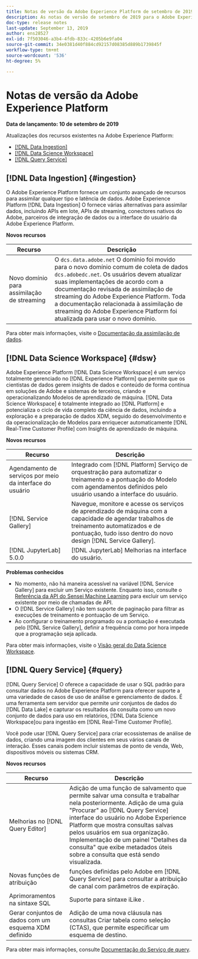 ```yaml
---
title: Notas de versão da Adobe Experience Platform de setembro de 2019
description: As notas de versão de setembro de 2019 para o Adobe Experience Platform.
doc-type: release notes
last-update: September 13, 2019
author: ens28527
exl-id: 7f503046-a3b4-4fdb-833c-4205b6e9fa04
source-git-commit: 34e0381d40f884cd92157d08385d889b1739845f
workflow-type: tm+mt
source-wordcount: '536'
ht-degree: 5%

---
```


# Notas de versão da Adobe Experience Platform

**Data de lançamento: 10 de setembro de 2019**

Atualizações dos recursos existentes na Adobe Experience Platform:

* [[!DNL Data Ingestion]](#ingestion)
* [[!DNL Data Science Workspace]](#dsw)
* [[!DNL Query Service]](#query)

## [!DNL Data Ingestion] {#ingestion}

O Adobe Experience Platform fornece um conjunto avançado de recursos para assimilar qualquer tipo e latência de dados. Adobe Experience Platform [!DNL Data Ingestion] O fornece várias alternativas para assimilar dados, incluindo APIs em lote, APIs de streaming, conectores nativos do Adobe, parceiros de integração de dados ou a interface do usuário da Adobe Experience Platform.

**Novos recursos**

| Recurso | Descrição |
| ----------- | ---------- |
| Novo domínio para assimilação de streaming | O `dcs.data.adobe.net` O domínio foi movido para o novo domínio comum de coleta de dados `dcs.adobedc.net`. Os usuários devem atualizar suas implementações de acordo com a documentação revisada de assimilação de streaming do Adobe Experience Platform. Toda a documentação relacionada à assimilação de streaming do Adobe Experience Platform foi atualizada para usar o novo domínio. |

Para obter mais informações, visite o [Documentação da assimilação de dados](../../ingestion/home.md).

## [!DNL Data Science Workspace] {#dsw}

Adobe Experience Platform [!DNL Data Science Workspace] é um serviço totalmente gerenciado no [!DNL Experience Platform] que permite que os cientistas de dados gerem insights de dados e conteúdo de forma contínua em soluções de Adobe e sistemas de terceiros, criando e operacionalizando Modelos de aprendizado de máquina. [!DNL Data Science Workspace] é totalmente integrado ao [!DNL Platform] e potencializa o ciclo de vida completo da ciência de dados, incluindo a exploração e a preparação de dados XDM, seguido do desenvolvimento e da operacionalização de Modelos para enriquecer automaticamente [!DNL Real-Time Customer Profile] com Insights de aprendizado de máquina.

**Novos recursos**

| Recurso | Descrição |
| -----------| ---------- |
| Agendamento de serviços por meio da interface do usuário | Integrado com [!DNL Platform] Serviço de orquestração para automatizar o treinamento e a pontuação do Modelo com agendamentos definidos pelo usuário usando a interface do usuário. |
| [!DNL Service Gallery] | Navegue, monitore e acesse os serviços de aprendizado de máquina com a capacidade de agendar trabalhos de treinamento automatizados e de pontuação, tudo isso dentro do novo design [!DNL Service Gallery]. |
| [!DNL JupyterLab] 5.0.0 | [!DNL JupyterLab] Melhorias na interface do usuário. |

**Problemas conhecidos**

* No momento, não há maneira acessível na variável [!DNL Service Gallery] para excluir um Serviço existente. Enquanto isso, consulte o [Referência da API do Sensei Machine Learning](https://www.adobe.io/apis/experienceplatform/home/api-reference.html#!acpdr/swagger-specs/sensei-ml-api.yaml) para excluir um serviço existente por meio de chamadas de API.
* O [!DNL Service Gallery] não tem suporte de paginação para filtrar as execuções de treinamento e pontuação de um Serviço.
* Ao configurar o treinamento programado ou a pontuação é executada pelo [!DNL Service Gallery], definir a frequência como por hora impede que a programação seja aplicada.

Para obter mais informações, visite o [Visão geral do Data Science Workspace](../../data-science-workspace/home.md).

## [!DNL Query Service] {#query}

[!DNL Query Service] O oferece a capacidade de usar o SQL padrão para consultar dados no Adobe Experience Platform para oferecer suporte a uma variedade de casos de uso de análise e gerenciamento de dados. É uma ferramenta sem servidor que permite unir conjuntos de dados do [!DNL Data Lake] e capturar os resultados da consulta como um novo conjunto de dados para uso em relatórios, [!DNL Data Science Workspace]ou para ingestão em [!DNL Real-Time Customer Profile].

Você pode usar [!DNL Query Service] para criar ecossistemas de análise de dados, criando uma imagem dos clientes em seus vários canais de interação. Esses canais podem incluir sistemas de ponto de venda, Web, dispositivos móveis ou sistemas CRM.

**Novos recursos**

| Recurso | Descrição |
| -----------| ---------- |
| Melhorias no [!DNL Query Editor] | Adição de uma função de salvamento que permite salvar uma consulta e trabalhar nela posteriormente. Adição de uma guia &quot;Procurar&quot; ao [!DNL Query Service] interface do usuário no Adobe Experience Platform que mostra consultas salvas pelos usuários em sua organização. Implementação de um painel &quot;Detalhes da consulta&quot; que exibe metadados úteis sobre a consulta que está sendo visualizada. |
| Novas funções de atribuição | funções definidas pelo Adobe em [!DNL Query Service] para consultar a atribuição de canal com parâmetros de expiração. |
| Aprimoramentos na sintaxe SQL | Suporte para sintaxe iLike . |
| Gerar conjuntos de dados com um esquema XDM definido | Adição de uma nova cláusula nas consultas Criar tabela como seleção (CTAS), que permite especificar um esquema de destino. |

Para obter mais informações, consulte [Documentação do Serviço de query](../../query-service/home.md).
